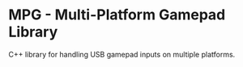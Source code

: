 # MPG - Multi-Platform Gamepad Library

C++ library for handling USB gamepad inputs on multiple platforms.

